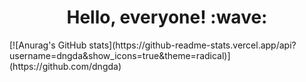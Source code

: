 <h1 align='center'> Hello, everyone! :wave:</h1>
[![Anurag's GitHub stats](https://github-readme-stats.vercel.app/api?username=dngda&show_icons=true&theme=radical)](https://github.com/dngda)

